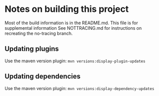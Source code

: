 # Notes on building this project

Most of the build information is in the README.md.  This file is for supplemental information
See NOTTRACING.md for instructions on recreating the no-tracing branch.

## Updating plugins

Use the maven version plugin: `mvn versions:display-plugin-updates`

## Updating dependencies

Use the maven version plugin: `mvn versions:display-dependency-updates`